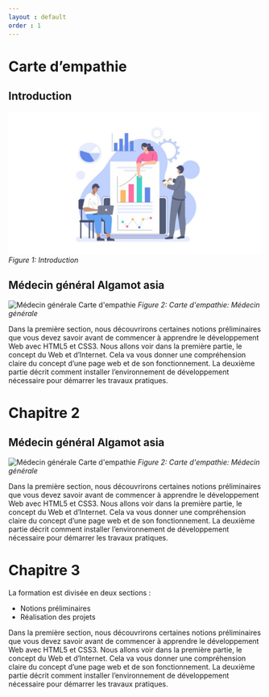 ```yaml
---
layout : default
order : 1
---
```



# Carte d’empathie

## Introduction

![Introduction image](../images/introduction.png)
*Figure 1: Introduction*

## Médecin général Algamot asia

![Médecin générale Carte d'empathie](../images/assistant-dentaire-spécialiste-Interne.png)
*Figure 2: Carte d'empathie: Médecin générale*

Dans la première section, nous découvrirons certaines notions préliminaires que vous devez savoir avant de commencer à apprendre le développement Web avec HTML5 et CSS3. Nous allons voir dans la première partie, le concept du Web et d’Internet. Cela va vous donner une compréhension claire du concept d’une page web et de son fonctionnement. La deuxième partie décrit comment installer l’environnement de développement nécessaire pour démarrer les travaux pratiques.

# Chapitre 2

## Médecin général Algamot asia

![Médecin générale Carte d'empathie](../images/assistant-dentaire-spécialiste-Interne.png)
*Figure 2: Carte d'empathie: Médecin générale*

Dans la première section, nous découvrirons certaines notions préliminaires que vous devez savoir avant de commencer à apprendre le développement Web avec HTML5 et CSS3. Nous allons voir dans la première partie, le concept du Web et d’Internet. Cela va vous donner une compréhension claire du concept d’une page web et de son fonctionnement. La deuxième partie décrit comment installer l’environnement de développement nécessaire pour démarrer les travaux pratiques.

# Chapitre 3

La formation est divisée en deux sections :

- Notions préliminaires
- Réalisation des projets

Dans la première section, nous découvrirons certaines notions préliminaires que vous devez savoir avant de commencer à apprendre le développement Web avec HTML5 et CSS3. Nous allons voir dans la première partie, le concept du Web et d’Internet. Cela va vous donner une compréhension claire du concept d’une page web et de son fonctionnement. La deuxième partie décrit comment installer l’environnement de développement nécessaire pour démarrer les travaux pratiques.

